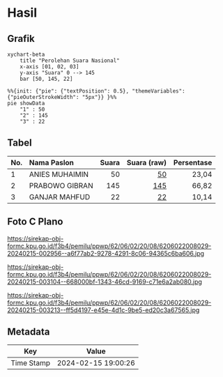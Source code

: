 # Hasil

## Grafik

```mermaid
xychart-beta
    title "Perolehan Suara Nasional"
    x-axis [01, 02, 03]
    y-axis "Suara" 0 --> 145
    bar [50, 145, 22]
```

```mermaid
%%{init: {"pie": {"textPosition": 0.5}, "themeVariables": {"pieOuterStrokeWidth": "5px"}} }%%
pie showData
    "1" : 50
    "2" : 145
    "3" : 22
```

## Tabel

| No. | Nama Paslon    | Suara | Suara (raw) | Persentase |
|:--- |:-------------- | -----:| -----------:| ----------:|
| 1   | ANIES MUHAIMIN | 50    | [50][p-1]   | 23,04      |
| 2   | PRABOWO GIBRAN | 145   | [145][p-2]  | 66,82      |
| 3   | GANJAR MAHFUD  | 22    | [22][p-3]   | 10,14      |


[p-1]: https://github.com/gigit-pemilu/pemilu-2024/blob/main/pilpres/hitung-suara/sub/62-kalimantan-tengah/sub/06-katingan/sub/02-katingan-hilir/sub/2008-hampalit/sub/029-tps/sub/paslon-1.txt
[p-2]: https://github.com/gigit-pemilu/pemilu-2024/blob/main/pilpres/hitung-suara/sub/62-kalimantan-tengah/sub/06-katingan/sub/02-katingan-hilir/sub/2008-hampalit/sub/029-tps/sub/paslon-2.txt
[p-3]: https://github.com/gigit-pemilu/pemilu-2024/blob/main/pilpres/hitung-suara/sub/62-kalimantan-tengah/sub/06-katingan/sub/02-katingan-hilir/sub/2008-hampalit/sub/029-tps/sub/paslon-3.txt

## Foto C Plano

https://sirekap-obj-formc.kpu.go.id/f3b4/pemilu/ppwp/62/06/02/20/08/6206022008029-20240215-002956--a6f77ab2-9278-4291-8c06-94365c6ba606.jpg

https://sirekap-obj-formc.kpu.go.id/f3b4/pemilu/ppwp/62/06/02/20/08/6206022008029-20240215-003104--668000bf-1343-46cd-9169-c71e6a2ab080.jpg

https://sirekap-obj-formc.kpu.go.id/f3b4/pemilu/ppwp/62/06/02/20/08/6206022008029-20240215-003213--ff5d4197-e45e-4d1c-9be5-ed20c3a67565.jpg


## Metadata

| Key        | Value               |
| ---------- | ------------------- |
| Time Stamp | 2024-02-15 19:00:26 |



